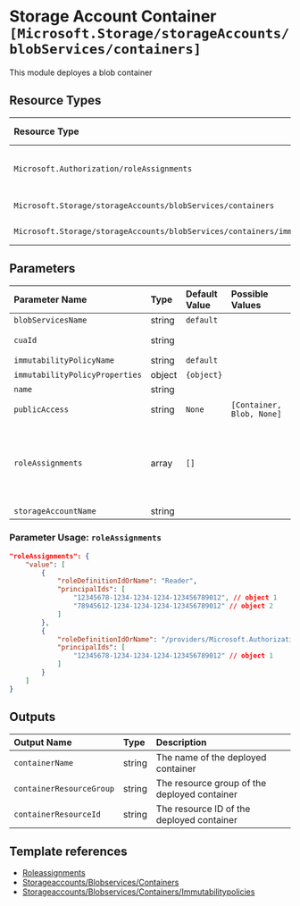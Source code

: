 # Storage Account Container `[Microsoft.Storage/storageAccounts/blobServices/containers]`

This module deployes a blob container

## Resource Types

| Resource Type | API Version |
| :-- | :-- |
| `Microsoft.Authorization/roleAssignments` | 2021-04-01-preview |
| `Microsoft.Storage/storageAccounts/blobServices/containers` | 2019-06-01 |
| `Microsoft.Storage/storageAccounts/blobServices/containers/immutabilityPolicies` | 2019-06-01 |

## Parameters

| Parameter Name | Type | Default Value | Possible Values | Description |
| :-- | :-- | :-- | :-- | :-- |
| `blobServicesName` | string | `default` |  | Optional. Name of the blob service. |
| `cuaId` | string |  |  | Optional. Customer Usage Attribution ID (GUID). This GUID must be previously registered |
| `immutabilityPolicyName` | string | `default` |  | Optional. Name of the immutable policy. |
| `immutabilityPolicyProperties` | object | `{object}` |  | Optional. Configure immutability policy. |
| `name` | string |  |  | Required. The name of the storage container to deploy |
| `publicAccess` | string | `None` | `[Container, Blob, None]` | Optional. Specifies whether data in the container may be accessed publicly and the level of access. |
| `roleAssignments` | array | `[]` |  | Optional. Array of role assignment objects that contain the 'roleDefinitionIdOrName' and 'principalId' to define RBAC role assignments on this resource. In the roleDefinitionIdOrName attribute, you can provide either the display name of the role definition, or it's fully qualified ID in the following format: '/providers/Microsoft.Authorization/roleDefinitions/c2f4ef07-c644-48eb-af81-4b1b4947fb11' |
| `storageAccountName` | string |  |  | Required. Name of the Storage Account. |

### Parameter Usage: `roleAssignments`

```json
"roleAssignments": {
    "value": [
        {
            "roleDefinitionIdOrName": "Reader",
            "principalIds": [
                "12345678-1234-1234-1234-123456789012", // object 1
                "78945612-1234-1234-1234-123456789012" // object 2
            ]
        },
        {
            "roleDefinitionIdOrName": "/providers/Microsoft.Authorization/roleDefinitions/c2f4ef07-c644-48eb-af81-4b1b4947fb11",
            "principalIds": [
                "12345678-1234-1234-1234-123456789012" // object 1
            ]
        }
    ]
}
```

## Outputs

| Output Name | Type | Description |
| :-- | :-- | :-- |
| `containerName` | string | The name of the deployed container |
| `containerResourceGroup` | string | The resource group of the deployed container |
| `containerResourceId` | string | The resource ID of the deployed container |

## Template references

- [Roleassignments](https://docs.microsoft.com/en-us/azure/templates/Microsoft.Authorization/roleAssignments)
- [Storageaccounts/Blobservices/Containers](https://docs.microsoft.com/en-us/azure/templates/Microsoft.Storage/2019-06-01/storageAccounts/blobServices/containers)
- [Storageaccounts/Blobservices/Containers/Immutabilitypolicies](https://docs.microsoft.com/en-us/azure/templates/Microsoft.Storage/2019-06-01/storageAccounts/blobServices/containers/immutabilityPolicies)
